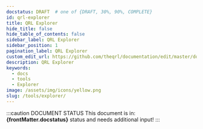 ```yaml
---
docstatus: DRAFT  # one of {DRAFT, 30%, 90%, COMPLETE}
id: qrl-explorer
title: QRL Explorer
hide_title: false
hide_table_of_contents: false
sidebar_label: QRL Explorer
sidebar_position: 1
pagination_label: QRL Explorer
custom_edit_url: https://github.com/theqrl/documentation/edit/master/docs/basics/what-is-qrl.md
description: QRL Explorer
keywords:
  - docs
  - tools
  - Explorer
image: /assets/img/icons/yellow.png
slug: /tools/explorer/
---
```


:::caution DOCUMENT STATUS 
<span>This document is in: <b>{frontMatter.docstatus}</b> status and needs additional input!</span>
:::
